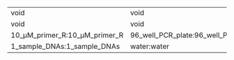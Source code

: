 ||||
|----|----|----|
|void|void|void|
|void|void|void|
|10_μM_primer_R:10_μM_primer_R|96_well_PCR_plate:96_well_PCR_plate|PCR_MIX:PCR_MIX|
|1_sample_DNAs:1_sample_DNAs|water:water|10_μM_primer_F:10_μM_primer_F|
